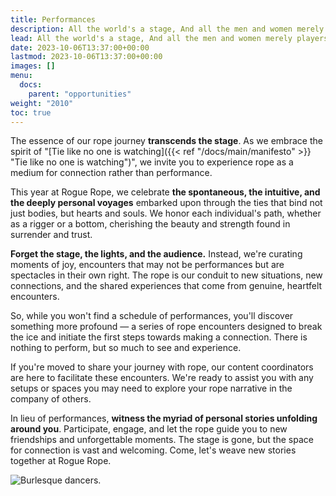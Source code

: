 ```yaml
---
title: Performances
description: All the world's a stage, And all the men and women merely players.
lead: All the world's a stage, And all the men and women merely players.
date: 2023-10-06T13:37:00+00:00
lastmod: 2023-10-06T13:37:00+00:00
images: []
menu: 
  docs:
    parent: "opportunities"
weight: "2010"
toc: true
---
```




The essence of our rope journey **transcends the stage**. As we embrace the spirit of "[Tie like no one is watching]({{< ref "/docs/main/manifesto" >}} "Tie like no one is watching")", we invite you to experience rope as a medium for connection rather than performance.

This year at Rogue Rope, we celebrate **the spontaneous, the intuitive, and the deeply personal voyages** embarked upon through the ties that bind not just bodies, but hearts and souls. We honor each individual's path, whether as a rigger or a bottom, cherishing the beauty and strength found in surrender and trust.

**Forget the stage, the lights, and the audience.** Instead, we're curating moments of joy, encounters that may not be performances but are spectacles in their own right. The rope is our conduit to new situations, new connections, and the shared experiences that come from genuine, heartfelt encounters.

So, while you won't find a schedule of performances, you'll discover something more profound — a series of rope encounters designed to break the ice and initiate the first steps towards making a connection. There is nothing to perform, but so much to see and experience.

If you're moved to share your journey with rope, our content coordinators are here to facilitate these encounters. We're ready to assist you with any setups or spaces you may need to explore your rope narrative in the company of others.

In lieu of performances, **witness the myriad of personal stories unfolding around you**. Participate, engage, and let the rope guide you to new friendships and unforgettable moments. The stage is gone, but the space for connection is vast and welcoming. Come, let's weave new stories together at Rogue Rope.

![Burlesque dancers.](/images/perform.png)

